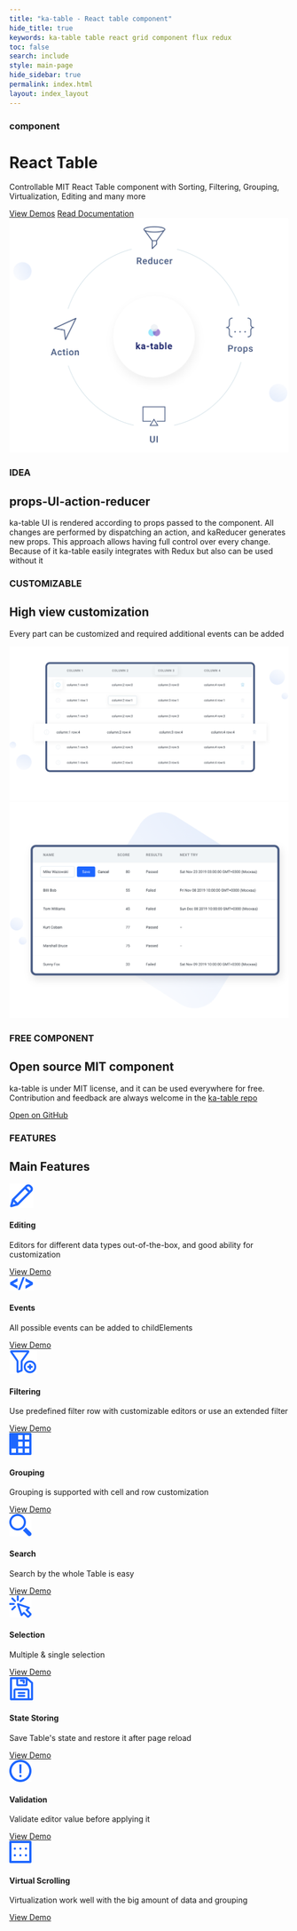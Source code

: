 ```yaml
---
title: "ka-table - React table component"
hide_title: true
keywords: ka-table table react grid component flux redux
toc: false
search: include
style: main-page
hide_sidebar: true
permalink: index.html
layout: index_layout
---
```

<div class="main-page">
  <div class="main-banner-container">
  </div>
  <div class="container">
    <div class="row main-banner-row">
      <div class="col-md-5">
        <div class="main-banner-text">
          <h3 class="header-tag">component</h3>
          <h1 class="post-title-main">React Table</h1>
          <p>Controllable MIT React Table component with Sorting, Filtering, Grouping, Virtualization, Editing and many more</p>
          <a class="btn btn-primary" href="https://komarovalexander.github.io/ka-table/#/overview">View Demos</a>
          <a class="btn btn-outline-primary" href="/docs_props.html">Read Documentation</a>
        </div>
      </div>
    </div>
  </div>
  <div class="container">
    <div class="row reducer-row">
      <div class="col-md-7">
        <img src="images/shema.svg" alt='ka-table schema'/>
      </div>
      <div class="col-md-5">
        <div class="main-banner-text">
          <h3 class="header-tag">IDEA</h3>
          <h2 class="post-title-main">props-UI-action-reducer</h2>
          <p>
            ka-table UI is rendered according to props passed to the component. All changes are performed by dispatching an action, and kaReducer generates new props. This approach allows having full control over every change. Because of it ka-table easily integrates with Redux but also can be used without it
          </p>
        </div>
      </div>
    </div>
    <div class="row customizable-row">
      <div class="col-md-12">
        <div class="main-banner-text">
          <h3 class="header-tag">CUSTOMIZABLE</h3>
          <h2 class="post-title-main">High view customization</h2>
          <p>Every part can be customized and required additional events can be added</p>
        </div>
        <img src="images/customisation.svg" alt='ka-table customisation'/>
      </div>
    </div>
  </div>
  <div class="row open-source-absolute">
    <div class="col-md-6">
    </div>
    <div class="col-md-6 computer-block">
      <img src="images/computer.svg" alt='ka-table open source'/>
    </div>
  </div>
  <div class="container">
    <div class="row open-source">
      <div class="col-md-5">
        <div class="main-banner-text">
          <h3 class="header-tag">FREE COMPONENT</h3>
          <h2 class="post-title-main">Open source MIT component</h2>
          <p>ka-table is under MIT license, and it can be used everywhere for free. Contribution and feedback are always welcome in the <a href="https://github.com/komarovalexander/ka-table" target="_blank">ka-table repo</a></p>
          <a class="btn btn-primary" href="https://github.com/komarovalexander/ka-table">Open on GitHub</a>
        </div>
      </div>
      <div class="col-md-7 computer-block">
      </div>
    </div>
    <div class="row features">
      <div class="col-md-12">
        <h3 class="header-tag">FEATURES</h3>
        <h2 class="post-title-main">Main Features</h2>
      </div>
      <div class="col-md-4">
        <div class="img"><img src="images/icons/Editing.svg" alt="Editing"/></div>
        <h4>Editing</h4>
        <p>Editors for different data types out-of-the-box, and good ability for customization</p>
        <a href="https://komarovalexander.github.io/ka-table/#/editing">View Demo</a>
      </div>
      <div class="col-md-4">
        <div class="img"><img src="images/icons/Events.svg" alt="Events"/></div>
        <h4>Events</h4>
        <p>All possible events can be added to childElements</p>
        <a href="https://komarovalexander.github.io/ka-table/#/events">View Demo</a>
      </div>
      <div class="col-md-4">
        <div class="img"><img src="images/icons/Filtering.svg" alt="Filtering"/></div>
        <h4>Filtering</h4>
        <p>Use predefined filter row with customizable editors or use an extended filter</p>
        <a href="https://komarovalexander.github.io/ka-table/#/filter-row">View Demo</a>
      </div>
      <div class="col-md-4">
        <div class="img"><img src="images/icons/Grouping.svg" alt="Grouping"/></div>
        <h4>Grouping</h4>
        <p>Grouping is supported with cell and row customization</p>
        <a href="https://komarovalexander.github.io/ka-table/#/grouping">View Demo</a>
      </div>
      <div class="col-md-4">
        <div class="img"><img src="images/icons/Search.svg" alt="Search"/></div>
        <h4>Search</h4>
        <p>Search by the whole Table is easy</p>
        <a href="https://komarovalexander.github.io/ka-table/#/search">View Demo</a>
      </div>
      <div class="col-md-4">
        <div class="img"><img src="images/icons/Selection.svg" alt="Selection"/></div>
        <h4>Selection</h4>
        <p>Multiple & single selection</p>
        <a href="https://komarovalexander.github.io/ka-table/#/selection">View Demo</a>
      </div>
      <div class="col-md-4">
        <div class="img"><img src="images/icons/StateStoring.svg" alt="StateStoring"/></div>
        <h4>State Storing</h4>
        <p>Save Table's state and restore it after page reload</p>
        <a href="https://komarovalexander.github.io/ka-table/#/state-storing">View Demo</a>
      </div>
      <div class="col-md-4">
        <div class="img"><img src="images/icons/Validation.svg" alt="Validation"/></div>
        <h4>Validation</h4>
        <p>Validate editor value before applying it</p>
        <a href="https://komarovalexander.github.io/ka-table/#/validation">View Demo</a>
      </div>
      <div class="col-md-4">
        <div class="img"><img src="images/icons/VirtualScrolling.svg" alt="VirtualScrolling"/></div>
        <h4>Virtual Scrolling</h4>
        <p>Virtualization work well with the big amount of data and grouping</p>
        <a href="https://komarovalexander.github.io/ka-table/#/many-rows">View Demo</a>
      </div>
    </div>
  </div>
</div>